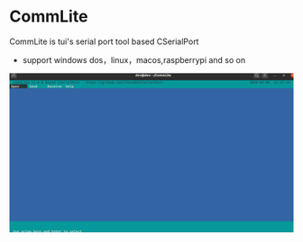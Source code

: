 # CommLite

CommLite is tui's serial port tool based CSerialPort

* support windows dos，linux，macos,raspberrypi and so on

![image](./pic/commlite.gif)
